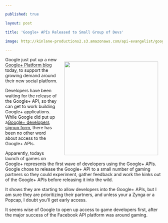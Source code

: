 ---
published: true
layout: post
title: 'Google+ APIs Released to Small Group of Devs'
image: http://kinlane-productions2.s3.amazonaws.com/api-evangelist/google/Google-Plus-Platform-Blog-1.png
---

<img style="padding: 15px;" src="https://kinlane-productions2.s3.amazonaws.com/api-evangelist/google/Google-Plus-Platform-Blog-1.png" alt="" width="300" align="right" />Google just put up a new <a title="Google+ Platform Blog" href="https://googleplusplatform.blogspot.com/">Google+ Platform blog</a> today, to support the growing demand around their new social platform.<p>
Developers have been waiting for the release of the Google+ API, so they can get to work building Google+ applications. While Google did put up a<a title="Google+ developers signup form" href="https://services.google.com/fb/forms/plusdevelopers/">Google+ developers signup form</a>, there has been no other word about access to the Google+ APIs.<p>
Apparently, todays launch of games on Google+ represents the first wave of developers using the Google+ APIs. Google chose to release the Google+ API to a small number of gaming partners so they could experiment, gather feedback and work the kinks out of the Google+ APIs before releasing it into the wild.<p>
It shows they are starting to allow developers into the Google+ APIs, but I am sure they are prioritizing their partners, and unless your a Zynga or a Popcap, I doubt you'll get early access.<p>
It seems wise of Google to open up access to game developers first, after the major success of the Facebook API platform was around gaming.

